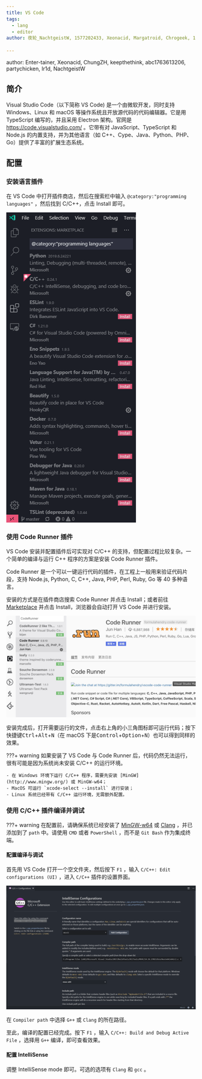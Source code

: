 ```yaml
---
title: VS Code
tags:
  - lang
  - editor
author: 夜轮_NachtgeistW, 1577202433, Xeonacid, Margatroid, Chrogeek, 1577202704

---
```


author: Enter-tainer, Xeonacid, ChungZH, keepthethink, abc1763613206, partychicken, Ir1d, NachtgeistW

## 简介

Visual Studio Code（以下简称 VS Code) 是一个由微软开发，同时支持 Windows、Linux 和 macOS 等操作系统且开放源代码的代码编辑器。它是用 TypeScript 编写的，并且采用 Electron 架构。官网是 <https://code.visualstudio.com/> 。它带有对 JavaScript、TypeScript 和 Node.js 的内置支持，并为其他语言（如 C++、Cype、Java、Python、PHP、Go）提供了丰富的扩展生态系统。

## 配置

### 安装语言插件

在 VS Code 中打开插件商店，然后在搜索栏中输入 `@category:"programming languages"` ，然后找到 C/C++，点击 Install 即可。

![](./images/vscode-2.png)

### 使用 Code Runner 插件

VS Code 安装并配置插件后可实现对 C/C++ 的支持，但配置过程比较复杂。一个简单的编译与运行 C++ 程序的方案是安装 Code Runner 插件。

Code Runner 是一个可以一键运行代码的插件，在工程上一般用来验证代码片段，支持 Node.js, Python, C, C++, Java, PHP, Perl, Ruby, Go 等 40 多种语言。

安装的方式是在插件商店搜索 Code Runner 并点击 Install；或者前往 [Marketplace](https://marketplace.visualstudio.com/items?itemName=formulahendry.code-runner) 并点击 Install，浏览器会自动打开 VS Code 并进行安装。

![](./images/vscode-1.jpg)

安装完成后，打开需要运行的文件，点击右上角的小三角图标即可运行代码；按下快捷键<kbd>Ctrl</kbd>+<kbd>Alt</kbd>+<kbd>N</kbd>（在 macOS 下是<kbd>Control</kbd>+<kbd>Option</kbd>+<kbd>N</kbd>）也可以得到同样的效果。

???+ warning
    如果安装了 VS Code 与 Code Runner 后，代码仍然无法运行，很有可能是因为系统尚未安装 C/C++ 的运行环境。
    
    - 在 Windows 环境下运行 C/C++ 程序，需要先安装 [MinGW](http://www.mingw.org/) 或 MinGW-w64；
    - MacOS 可运行 `xcode-select --install` 进行安装；
    - Linux 系统已经带有 C/C++ 运行环境，无需额外配置。

### 使用 C/C++ 插件编译并调试

???+ warning
    在配置前，请确保系统已经安装了 [MinGW-w64](https://mingw-w64.org/doku.php/download) 或 [Clang](https://releases.llvm.org/download.html) ，并已添加到了 `path` 中。请使用 `CMD` 或者 `PowerShell` ，而不是 `Git Bash` 作为集成终端。

#### 配置编译与调试

首先用 VS Code 打开一个空文件夹，然后按下 `F1` ，输入 `C/C++: Edit configurations (UI)` ，进入 `C/C++` 插件的设置界面。

![vscode-1](images/vscode-3.png)

在 `Compiler path` 中选择 `G++` 或 `Clang` 的所在路径。

至此，编译的配置已经完成。按下 `F1` ，输入 `C/C++: Build and Debug Active File` ，选择用 `G++` 编译，即可查看效果。

#### 配置 IntelliSense

调整 IntelliSense mode 即可。可选的选项有 `Clang` 和 `gcc` 。
